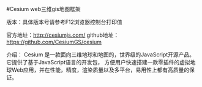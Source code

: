 #Cesium  web三维gis地图框架

版本：具体版本号请参考F12浏览器控制台打印值

官方地址：http://cesiumjs.com/
github地址：https://github.com/CesiumGS/cesium



介绍：
	Cesium 是一款面向三维地球和地图的，世界级的JavaScript开源产品。它提供了基于JavaScript语言的开发包，
	方便用户快速搭建一款零插件的虚拟地球Web应用，并在性能，精度，渲染质量以及多平台，易用性上都有高质量的保证。
 